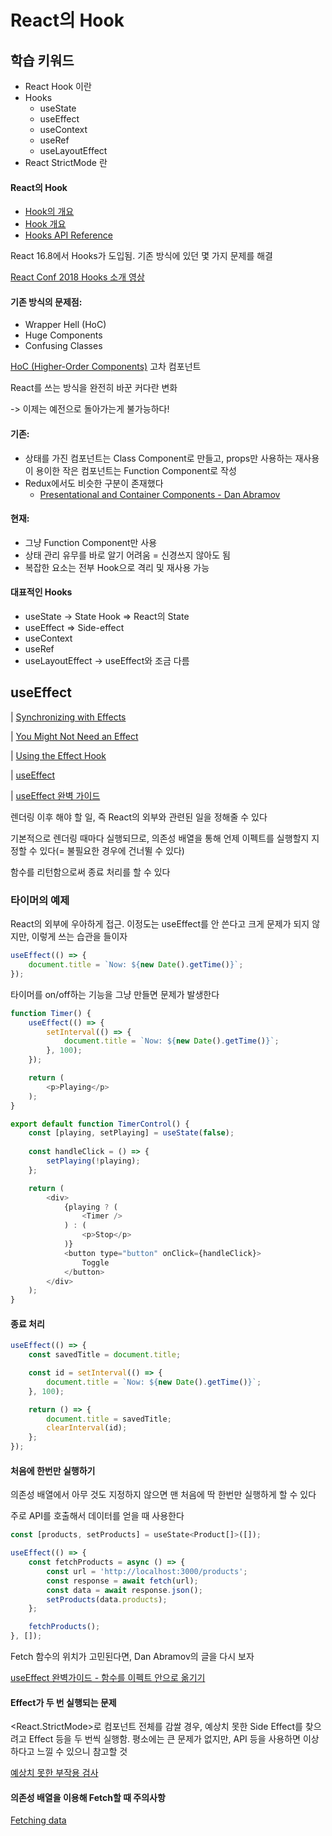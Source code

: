 # React의 Hook

## 학습 키워드

* React Hook 이란
* Hooks
  * useState
  * useEffect
  * useContext
  * useRef
  * useLayoutEffect
* React StrictMode 란

#### React의 Hook

* [Hook의 개요](https://ko.reactjs.org/docs/hooks-intro.html)
* [Hook 개요](https://ko.reactjs.org/docs/hooks-overview.html)
* [Hooks API Reference](https://ko.reactjs.org/docs/hooks-reference.html)

React 16.8에서 Hooks가 도입됨. 기존 방식에 있던 몇 가지 문제를 해결

[React Conf 2018 Hooks 소개 영상](https://www.youtube.com/watch?v=dpw9EHDh2bM)

#### 기존 방식의 문제점:

* Wrapper Hell (HoC)
* Huge Components
* Confusing Classes

[HoC (Higher-Order Components)](https://ko.reactjs.org/docs/higher-order-components.html) 고차 컴포넌트

React를 쓰는 방식을 완전히 바꾼 커다란 변화

&#x20;  \-> 이제는 예전으로 돌아가는게 불가능하다!

#### 기존:

* 상태를 가진 컴포넌트는 Class Component로 만들고, props만 사용하는 재사용이 용이한 작은 컴포넌트는 Function Component로 작성
* Redux에서도 비슷한 구분이 존재했다
  * [Presentational and Container Components - Dan Abramov](https://medium.com/@dan\_abramov/smart-and-dumb-components-7ca2f9a7c7d0)

#### 현재:

* 그냥 Function Component만 사용
* 상태 관리 유무를 바로 알기 어려움 = 신경쓰지 않아도 됨
* 복잡한 요소는 전부 Hook으로 격리 및 재사용 가능

#### 대표적인 Hooks

* useState -> State Hook => React의 State
* useEffect => Side-effect
* useContext
* useRef
* useLayoutEffect -> useEffect와 조금 다름

## useEffect

\| [Synchronizing with Effects](https://react.dev/learn/synchronizing-with-effects)

\| [You Might Not Need an Effect](https://react.dev/learn/you-might-not-need-an-effect)

\| [Using the Effect Hook](https://ko.reactjs.org/docs/hooks-effect.html)

\| [useEffect](https://react.dev/reference/react/useEffect)

\| [useEffect 완벽 가이드](https://overreacted.io/ko/a-complete-guide-to-useeffect/)

렌더링 이후 해야 할 일, 즉 React의 외부와 관련된 일을 정해줄 수 있다

기본적으로 렌더링 때마다 실행되므로, 의존성 배열을 통해 언제 이펙트를 실행할지 지정할 수 있다(= 불필요한 경우에 건너뛸 수 있다)

함수를 리턴함으로써 종료 처리를 할 수 있다

### 타이머의 예제

React의 외부에 우아하게 접근. 이정도는 useEffect를 안 쓴다고 크게 문제가 되지 않지만, 이렇게 쓰는 습관을 들이자

```javascript
useEffect(() => {
	document.title = `Now: ${new Date().getTime()}`;
});
```

타이머를 on/off하는 기능을 그냥 만들면 문제가 발생한다

```javascript
function Timer() {
	useEffect(() => {
		setInterval(() => {
			document.title = `Now: ${new Date().getTime()}`;
		}, 100);
	});

	return (
		<p>Playing</p>
	);
}

export default function TimerControl() {
	const [playing, setPlaying] = useState(false);
	
	const handleClick = () => {
		setPlaying(!playing);
	};

	return (
		<div>
			{playing ? (
				<Timer />
			) : (
				<p>Stop</p>
			)}
			<button type="button" onClick={handleClick}>
				Toggle
			</button>
		</div>
	);
}
```

#### 종료 처리

```javascript
useEffect(() => {
	const savedTitle = document.title;

	const id = setInterval(() => {
		document.title = `Now: ${new Date().getTime()}`;
	}, 100);

	return () => {
		document.title = savedTitle;
		clearInterval(id);
	};
});
```

#### 처음에 한번만 실행하기

의존성 배열에서 아무 것도 지정하지 않으면 맨 처음에 딱 한번만 실행하게 할 수 있다

주로 API를 호출해서 데이터를 얻을 때 사용한다

```javascript
const [products, setProducts] = useState<Product[]>([]);

useEffect(() => {
	const fetchProducts = async () => {
		const url = 'http://localhost:3000/products';
		const response = await fetch(url);
		const data = await response.json();
		setProducts(data.products);
	};

	fetchProducts();
}, []);
```

Fetch 함수의 위치가 고민된다면, Dan Abramov의 글을 다시 보자

[useEffect 완벽가이드 - 함수를 이펙트 안으로 옮기기](https://overreacted.io/ko/a-complete-guide-to-useeffect/#%ED%95%A8%EC%88%98%EB%A5%BC-%EC%9D%B4%ED%8E%99%ED%8A%B8-%EC%95%88%EC%9C%BC%EB%A1%9C-%EC%98%AE%EA%B8%B0%EA%B8%B0)

#### Effect가 두 번 실행되는 문제

\<React.StrictMode>로 컴포넌트 전체를 감쌀 경우, 예상치 못한 Side Effect를 찾으려고 Effect 등을 두 번씩 실행함. 평소에는 큰 문제가 없지만, API 등을 사용하면 이상하다고 느낄 수 있으니 참고할 것

[예상치 못한 부작용 검사](https://ko.reactjs.org/docs/strict-mode.html#detecting-unexpected-side-effects)

#### 의존성 배열을 이용해 Fetch할 때 주의사항

[Fetching data](https://beta.reactjs.org/learn/synchronizing-with-effects#fetching-data)



